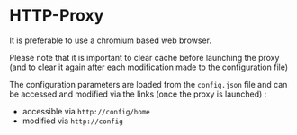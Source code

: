 # HTTP-Proxy

It is preferable to use a chromium based web browser. 

Please note that it is important to clear cache before launching the proxy (and to clear it again after each modification made to the configuration file)

The configuration parameters are loaded from the ```config.json``` file and can be accessed and modified via the links (once the proxy is launched) :
- accessible via ```http://config/home```
- modified via ```http://config```
